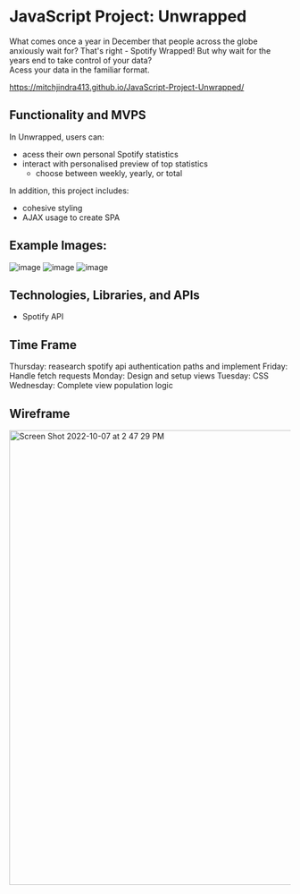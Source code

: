 # JavaScript Project: Unwrapped
What comes once a year in December that people across the globe anxiously wait for? That's right - Spotify Wrapped! But why wait for the years end to take control of your data?  
Acess your data in the familiar format.

https://mitchjindra413.github.io/JavaScript-Project-Unwrapped/

## Functionality and MVPS
In Unwrapped, users can:
- acess their own personal Spotify statistics
- interact with personalised preview of top statistics
  - choose between weekly, yearly, or total

In addition, this project includes:
- cohesive styling
- AJAX usage to create SPA 

## Example Images:
![image](https://user-images.githubusercontent.com/65314998/195657010-e9b4fac0-23b9-47a5-b0ab-b8f56379785b.png)
![image](https://user-images.githubusercontent.com/65314998/195657184-945141ec-9960-4fb1-88dd-5a92804560da.png)
![image](https://user-images.githubusercontent.com/65314998/195657353-843df654-002e-4ac6-ac8a-2b9778dde495.png)

## Technologies, Libraries, and APIs
- Spotify API

## Time Frame
Thursday: reasearch spotify api authentication paths and implement
Friday: Handle fetch requests
Monday: Design and setup views
Tuesday: CSS
Wednesday: Complete view population logic

## Wireframe
<img width="813" alt="Screen Shot 2022-10-07 at 2 47 29 PM" src="https://user-images.githubusercontent.com/65314998/195654795-eb2c4013-8126-41f4-8484-c501038c7ead.png">



